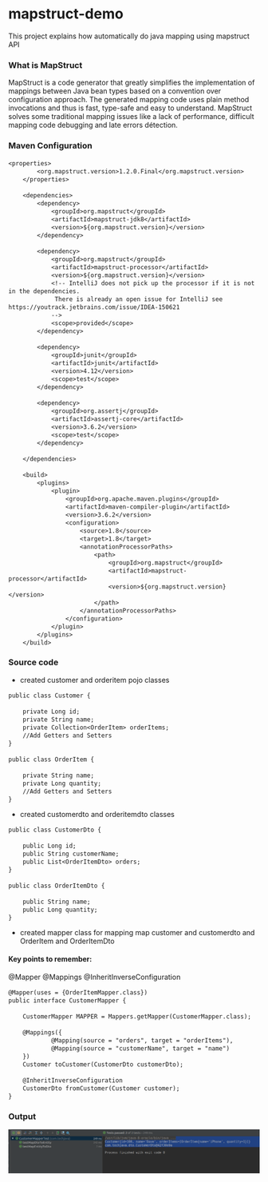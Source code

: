 # mapstruct-demo
This project explains how automatically do java mapping using mapstruct API

### What is MapStruct

MapStruct is a code generator that greatly simplifies the implementation of mappings between Java bean types based on a convention over configuration approach.
The generated mapping code uses plain method invocations and thus is fast, type-safe and easy to understand.
MapStruct solves some traditional mapping issues like a lack of performance, difficult mapping code debugging and late errors détection.

### Maven Configuration

```
<properties>
        <org.mapstruct.version>1.2.0.Final</org.mapstruct.version>
    </properties>

    <dependencies>
        <dependency>
            <groupId>org.mapstruct</groupId>
            <artifactId>mapstruct-jdk8</artifactId>
            <version>${org.mapstruct.version}</version>
        </dependency>

        <dependency>
            <groupId>org.mapstruct</groupId>
            <artifactId>mapstruct-processor</artifactId>
            <version>${org.mapstruct.version}</version>
            <!-- IntelliJ does not pick up the processor if it is not in the dependencies.
             There is already an open issue for IntelliJ see https://youtrack.jetbrains.com/issue/IDEA-150621
            -->
            <scope>provided</scope>
        </dependency>

        <dependency>
            <groupId>junit</groupId>
            <artifactId>junit</artifactId>
            <version>4.12</version>
            <scope>test</scope>
        </dependency>

        <dependency>
            <groupId>org.assertj</groupId>
            <artifactId>assertj-core</artifactId>
            <version>3.6.2</version>
            <scope>test</scope>
        </dependency>

    </dependencies>

    <build>
        <plugins>
            <plugin>
                <groupId>org.apache.maven.plugins</groupId>
                <artifactId>maven-compiler-plugin</artifactId>
                <version>3.6.2</version>
                <configuration>
                    <source>1.8</source>
                    <target>1.8</target>
                    <annotationProcessorPaths>
                        <path>
                            <groupId>org.mapstruct</groupId>
                            <artifactId>mapstruct-processor</artifactId>
                            <version>${org.mapstruct.version}</version>
                        </path>
                    </annotationProcessorPaths>
                </configuration>
            </plugin>
        </plugins>
	</build>

```

### Source code

* created customer and orderitem pojo classes

```
public class Customer {

    private Long id;
    private String name;
    private Collection<OrderItem> orderItems;
	//Add Getters and Setters
}

public class OrderItem {

    private String name;
    private Long quantity;
	//Add Getters and Setters
}

```
* created customerdto and orderitemdto classes

```
public class CustomerDto {

    public Long id;
    public String customerName;
    public List<OrderItemDto> orders;
}

public class OrderItemDto {

    public String name;
    public Long quantity;
}

```

* created mapper class for mapping map customer and customerdto and OrderItem and OrderItemDto

#### Key points to remember:

@Mapper
@Mappings
@InheritInverseConfiguration

```
@Mapper(uses = {OrderItemMapper.class})
public interface CustomerMapper {

    CustomerMapper MAPPER = Mappers.getMapper(CustomerMapper.class);

    @Mappings({
            @Mapping(source = "orders", target = "orderItems"),
            @Mapping(source = "customerName", target = "name")
    })
    Customer toCustomer(CustomerDto customerDto);

    @InheritInverseConfiguration
    CustomerDto fromCustomer(Customer customer);
}

```

### Output

![mapstruct_result.png](mapstruct_result.png)




 